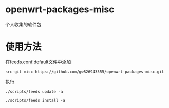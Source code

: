 # openwrt-packages-misc

个人收集的软件包

# 使用方法
在feeds.conf.default文件中添加

`src-git misc https://github.com/gw826943555/openwrt-packages-misc.git`

执行

`./scripts/feeds update -a`

`./scripts/feeds install -a`